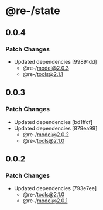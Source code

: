 # @re-/state

## 0.0.4

### Patch Changes

-   Updated dependencies [99891dd]
    -   @re-/model@2.0.3
    -   @re-/tools@2.1.1

## 0.0.3

### Patch Changes

-   Updated dependencies [bd1ffcf]
-   Updated dependencies [879ea99]
    -   @re-/model@2.0.2
    -   @re-/tools@2.1.0

## 0.0.2

### Patch Changes

-   Updated dependencies [793e7ee]
    -   @re-/tools@2.1.0
    -   @re-/model@2.0.1
